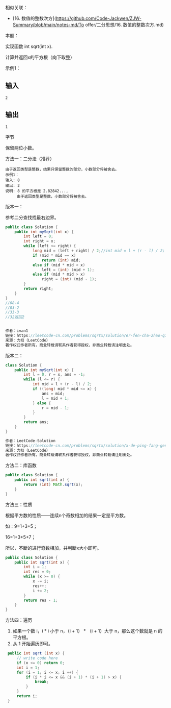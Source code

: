 相似关联：

- [16. 数值的整数次方](https://github.com/Code-Jackwen/ZJW-Summary/blob/main/notes-md/To offer/二分思想/16. 数值的整数次方.md)



本题：

实现函数 int sqrt(int x).

计算并返回x的平方根（向下取整）



示例1：

## 输入

```
2
```

## 输出

```
1
```



字节

保留两位小数。



方法一：二分法（推荐）

```
由于返回类型是整数，结果只保留整数的部分，小数部分将被舍去。
示例1：
输入: 8
输出: 2
说明: 8 的平方根是 2.82842..., 
     由于返回类型是整数，小数部分将被舍去。
```

版本一：

参考二分查找找最右边界。

````java
public class Solution {
    public int mySqrt(int x) {
		int left = 0;
		int right = x;
		while (left <= right) {
			long mid = (left + right) / 2;//int mid = l + (r - l) / 2;
			if (mid * mid == x)
				return (int) mid;
			else if (mid * mid < x)
				left = (int) (mid + 1);
			else if (mid * mid > x)
				right = (int) (mid - 1);
		}
		return right;
    }
}
//08-4
//03-2
//33-3
//32返回2


作者：ivan1
链接：https://leetcode-cn.com/problems/sqrtx/solution/er-fen-cha-zhao-qiu-jie-ping-fang-gen-by-ivan1/
来源：力扣（LeetCode）
著作权归作者所有。商业转载请联系作者获得授权，非商业转载请注明出处。
````

版本二：

````java
class Solution {
    public int mySqrt(int x) {
        int l = 0, r = x, ans = -1;
        while (l <= r) {
            int mid = l + (r - l) / 2;
            if ((long) mid * mid <= x) {
                ans = mid;
                l = mid + 1;
            } else {
                r = mid - 1;
            }
        }
        return ans;
    }
}

作者：LeetCode-Solution
链接：https://leetcode-cn.com/problems/sqrtx/solution/x-de-ping-fang-gen-by-leetcode-solution/
来源：力扣（LeetCode）
著作权归作者所有。商业转载请联系作者获得授权，非商业转载请注明出处。
````









方法二：库函数

````java
public class Solution {
    public int sqrt(int x) {
        return (int) Math.sqrt(x);
    }
}
````



方法三：性质

根据平方数的性质——连续n个奇数相加的结果一定是平方数。

如：9=1+3+5；

16=1+3+5+7；

所以，不断的进行奇数相加，并判断x大小即可。

````java
public class Solution {
    public int sqrt(int x) {
        int i = 1;
        int res = 0;
        while (x >= 0) {
            x -= i;
            res++;
            i += 2;
        }
        return res - 1;
    }
}
````



方法四：遍历

1. 如果一个数 i，i * i 小于 n，（i + 1） * （i + 1）大于 n，那么这个数就是 n 的平方根。
2. 从 1 开始遍历即可。

````java
 public int sqrt (int x) {
     // write code here
     if (x <= 0) return 0;
     int i = 1;
     for (i = 1; i <= x; i ++) {
         if (i * i <= x && (i + 1) * (i + 1) > x) {
             break;
         }
     }
     return i;
 }
````



